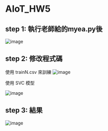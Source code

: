 # AIoT_HW5
## step 1: 執行老師給的myea.py後
![image](https://user-images.githubusercontent.com/70211278/209815844-5ce7d2d2-92a7-4fbf-8839-05092750bfba.png)

## step 2: 修改程式碼
使用 trainN.csv 來訓練
![image](https://user-images.githubusercontent.com/70211278/209815995-c1a608b9-e0d8-4cd6-a699-8ba3c72f78b5.png)

使用 SVC 模型

![image](https://user-images.githubusercontent.com/70211278/209816112-cca03dd8-ba88-47ec-8149-e4957e56a387.png)

## step 3: 結果
![image](https://user-images.githubusercontent.com/70211278/209816413-bdb32f4c-1039-451c-9464-7564116b8c8a.png)

